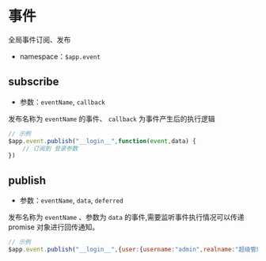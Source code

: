 # 事件
全局事件订阅、发布
* namespace：` $app.event `

## subscribe
* 参数：`eventName`, `callback`

发布名称为 `eventName` 的事件、 `callback` 为事件产生后的执行逻辑
```js
// 示例
$app.event.publish("__login__",function(event,data) {
    // 订阅到 登录参数
})
```

## publish
* 参数：`eventName`, `data`, `deferred`

发布名称为 `eventName` 、参数为 `data` 的事件,需要监听事件执行情况可以传递 promise 对象进行回传通知。 

```js
// 示例
$app.event.publish("__login__",{user:{username:"admin",realname:"超级管理员"}});
```
